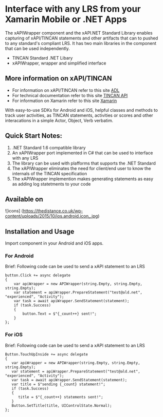 # Interface with any LRS from your Xamarin Mobile or .NET Apps
The xAPIWrapper component and the xAPI.NET Standard Library enables capturing of xAPI/TINCAN statements and other artifacts that can to pushed to any standard's compliant LRS. It has two main libraries in the component that can be used independently. 
- TINCAN Standard .NET Libary
- xAPIWrapper, wrapper and simplified interface

## More information on xAPI/TINCAN
- For information on xAPI/TINCAN refer to this site [ADL](https://www.adlnet.gov/adl-research/performance-tracking-analysis/experience-api/)
- For technical documentation refer to this site [TINCAN API](http://tincanapi.com/)
- For information on Xamarin refer to this site [Xamarin](http://www.xamarin.com/)

With easy-to-use SDKs for Android and iOS, helpful classes and methods to track user activities, as TINCAN statements, activities or scores and other interacations in a simple Actor, Object, Verb verbatim. 

## Quick Start Notes:
1. .NET Standard 1.6 compatible library
2. An xAPIWrapper port implemented in C# that can be used to interface with any LRS
3. The library can be used with plafforms that supports the .NET Standard
4. The xAPIWrapper eliminates the need for client/end user to know the internals of the TINCAN specification
5. The xAPIWrapper implemention makes generating statements as easy as adding log statetments to your code

## Available on 

![icons] (https://thedistance.co.uk/wp-content/uploads/2015/10/ios.android.icon_.jpg)

## Installation and Usage
Import component in your Android and iOS apps.

### For Android 
Brief: Following code can be used to send a xAPI statement to an LRS
```
button.Click += async delegate
{
    var apiWrapper = new APIWrapper(string.Empty, string.Empty, string.Empty);
    var statement = apiWrapper.PrepareStatement("test@ald.net", "experienced", "Activity");
    var task = await apiWrapper.SendStatement(statement);
    if (task.Success)
    {
        button.Text = $"{_count++} sent!";
    }
};
```

### For iOS 
Brief: Following code can be used to send a xAPI statement to an LRS
```
Button.TouchUpInside += async delegate
{
   var apiWrapper = new APIWrapper(string.Empty, string.Empty, string.Empty);
   var statement = apiWrapper.PrepareStatement("test@ald.net", "experienced", "Activity");
   var task = await apiWrapper.SendStatement(statement);
   var title = $"sending {_count} statement!";
   if (task.Success)
   {
      title = $"{_count++} statements sent!";
   }
   Button.SetTitle(title, UIControlState.Normal);
};
```
